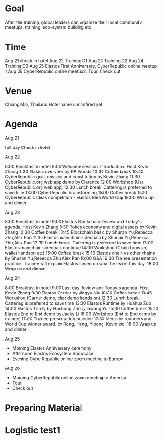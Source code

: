 # Goal
After the training, global leaders can organize their local community meetups, training, eco-system building etc.


# Time
Aug 21 check in hotel
Aug 22 Training D1
Aug 23 Training D2
Aug 24 Training D3
Aug 25 Elastos First Anniversary, CyberRepublic online meetup 1
Aug 26 CyberRepublic online meetup2. Tour. Check out
# Venue
Chiang Mai, Thailand
Hotel name unconfired yet
# Agenda

Aug 21 

full day Check in hotel

Aug 22

8:00 Breakfast in hotel
9:00 Welcome session. Introduction. Host Kevin Zhang
9:30 Elastos overview by KP Woods
10:30 Coffee break
10:45 CyberRepublic goal, mission and constitution by Kevin Zhang
11:30 CyberRepublic.org web app demo by Clarence
12:00 Workshop (Use CyberRepublic.org web app)
12:30 Lunch break. Cattering is preferred to save time
13:00 CyberRepublic brainstorming
15:00 Coffee break
15:10 CyberRepublic Ideas competition - Elastos Idea World Cup
18:00 Wrap up and dinner

Aug 23

8:00 Breakfast in hotel
9:00 Elastos Blockchain Review and Today's agenda. Host Kevin Zhang
9:30 Token economy and digital assets by Kevin Zhang
10:30 Coffee break
10:45 Blockchain basic by Shunan Yu,Rebecca Zhu,Alex Pan
11:30 Elastos mainchain sidechain by Shunan Yu,Rebecca Zhu,Alex Pan
12:30 Lunch break. Cattering is preferred to save time
13:00 Elastos mainchain sidechain continue
14:00 Workshoo (Chain browser, wallet handson etc)
15:00 Coffee break
15:10 Elastos chain vs other chains by Shunan Yu,Rebecca Zhu,Alex Pan
16:00 Q&A
16:30 Trainee presentation practice. Trainee will explain Elastos based on what he learnt this day.
18:00 Wrap up and dinner

Aug 24

8:00 Breakfast in hotel
9:00 Last day Review and Today's agenda. Host Kevin Zhang
9:30 Elastos Carrier by Jingyu Niu
10:30 Coffee break
10:45 Workshoo (Carrier demo, chat demo hands on)
12:30 Lunch break. Cattering is preferred to save time
13:00 Elastos Runtime by Huahua Zuo
14:00 Elastos Trinity by Houhong Zhou,Jiawang Yu
15:00 Coffee break
15:10 Elastos End to End demo by Jacky Li
16:00 Workshop (End to End demo by trainee)
17:00 Trainee presentation practice
17:30 Meet the rounders and World Cup winner award. by Rong, Heng, Yipeng, Kevin etc.
18:00 Wrap up and dinner

Aug 25
- Morning Elastos Anniversary ceremony
- Afternoon Elastos Ecosystem Showcase
- Evening CyberRepublic online zoom meeting to Europe

Aug 26
- Morning CyberRepublic online zoom meeting to America
- Tour
- Check out

# Preparing Material

# Logistic test1
